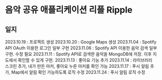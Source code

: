 # 음악 공유 애플리케이션 리플 Ripple

## 일지

2023.10.19 : 프로젝트 생성
2023.10.20 : Google Maps 생성
2023.11.04 : Spotify API OAuth 이용한 로그인 일부 구현
2023.11.06 : Spotify API 이용한 음악 검색 일부 구현. 수정 필요
2023.11.11 : Spotify API로 검색한 음악을 MongoDB에 저장. 이후 지도에서 확인할 수 있게 구현.
2023.11.13 : 좋아요 기능 추가
2023.11.14 : 라이브러리 스크린 추가, 내가 만든 마커, 좋아요 누른 마커를 확인 가능
2023.11.17 : 푸시 알림 추가, Map에서 알림 확인 가능하도록 로직 수정
2023.11.24 : 푸시 알림 로직 수정